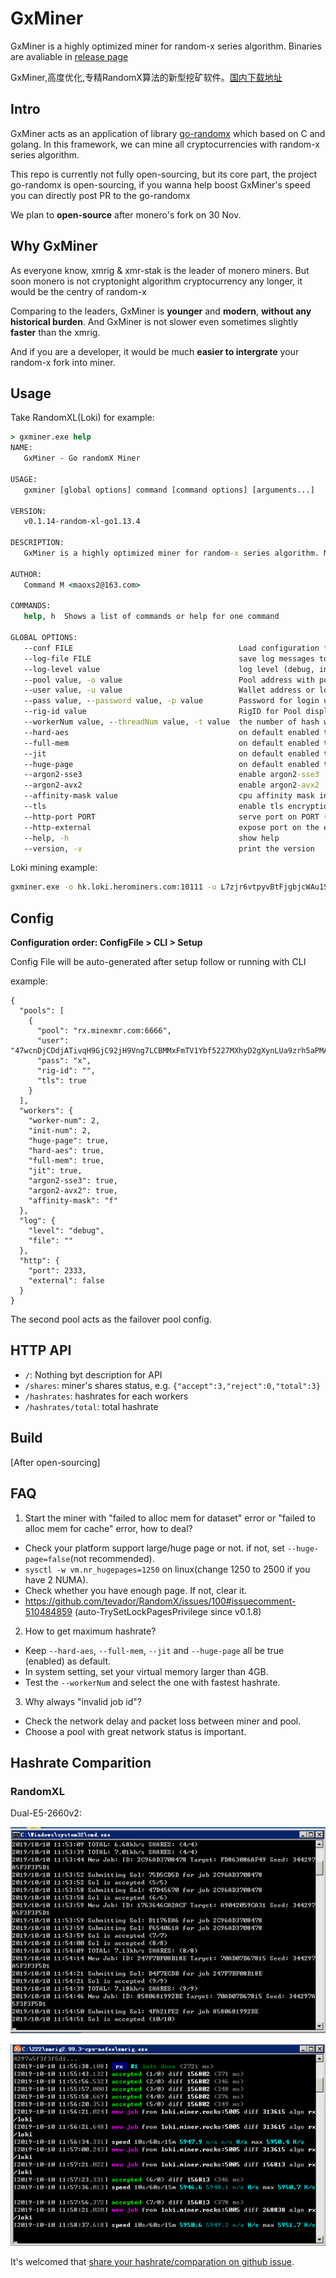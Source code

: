 # GxMiner

GxMiner is a highly optimized miner for random-x series algorithm. Binaries are avaliable in [release page](https://github.com/maoxs2/GxMiner/releases)

GxMiner,高度优化,专精RandomX算法的新型挖矿软件。[国内下载地址](https://gitee.com/Command/GxMiner/releases)

## Intro

GxMiner acts as an application of library [go-randomx](https://github.com/maoxs2/go-randomx) which based on C and golang. In this framework, we can mine all cryptocurrencies with random-x series algorithm.

This repo is currently not fully open-sourcing, but its core part, the project go-randomx is open-sourcing, if you wanna help boost GxMiner's speed you can directly post PR to the go-randomx

We plan to **open-source** after monero's fork on 30 Nov.

## Why GxMiner

As everyone know, xmrig & xmr-stak is the leader of monero miners. But soon monero is not cryptonight algorithm cryptocurrency any longer, it would be the centry of random-x

Comparing to the leaders, GxMiner is **younger** and **modern**, **without any historical burden**. And GxMiner is not slower even sometimes slightly **faster** than the xmrig.

And if you are a developer, it would be much **easier to intergrate** your random-x fork into miner.

## Usage

Take RandomXL(Loki) for example:

```cmd
> gxminer.exe help
NAME:
   GxMiner - Go randomX Miner

USAGE:
   gxminer [global options] command [command options] [arguments...]

VERSION:
   v0.1.14-random-xl-go1.13.4

DESCRIPTION:
   GxMiner is a highly optimized miner for random-x series algorithm. Make sure you have downloaded from the official page[https://github.com/maoxs2/gxminer]. If you have any problem or advice please take the issue here[https://github.com/maoxs2/gxminer/issues/new]

AUTHOR:
   Command M <maoxs2@163.com>

COMMANDS:
   help, h  Shows a list of commands or help for one command

GLOBAL OPTIONS:
   --conf FILE                                     Load configuration from FILE [config.json]
   --log-file FILE                                 save log messages to FILE
   --log-level value                               log level (debug, info, warn, error, panic) (default: "info")
   --pool value, -o value                          Pool address with port, e.g. 192.168.1.100:3333 or mining.pool.com:3333
   --user value, -u value                          Wallet address or login username
   --pass value, --password value, -p value        Password for login username (default: "x")
   --rig-id value                                  RigID for Pool displaying (default: "GxMiner")
   --workerNum value, --threadNum value, -t value  the number of hash worker (default: 0)
   --hard-aes                                      on default enabled the hardware aes, using soft aes set this to false
   --full-mem                                      on default enabled the full mem, set false to disable
   --jit                                           on default enabled the jit boost, set false to disable
   --huge-page                                     on default enabled the huge/large page, set false to disable
   --argon2-sse3                                   enable argon2-sse3
   --argon2-avx2                                   enable argon2-avx2
   --affinity-mask value                           cpu affinity mask in hex (default: "fff")
   --tls                                           enable tls encryption in tcp transfer
   --http-port PORT                                serve port on PORT (default: 2333)
   --http-external                                 expose port on the external env
   --help, -h                                      show help
   --version, -v                                   print the version

```

Loki mining example:

```bash
gxminer.exe -o hk.loki.herominers.com:10111 -u L7zjr6vtpyvBtFjgbjcWAu1SYjLRutW518J9Y8LqP4GgYanhRJJSmF37X83YUTJaTr16y8RUtWynAM6DK6Jkx7qVUTMfFie
```
## Config

**Configuration order: ConfigFile > CLI > Setup** 

Config File will be auto-generated after setup follow or running with CLI

example:

```
{
  "pools": [
    {
      "pool": "rx.minexmr.com:6666",
      "user": "47wcnDjCDdjATivqH9GjC92jH9Vng7LCBMMxFmTV1Ybf5227MXhyD2gXynLUa9zrh5aPMAnu5npeQ2tLy8Z4pH7461vk6uo",
      "pass": "x",
      "rig-id": "",
      "tls": true
    }
  ],
  "workers": {
    "worker-num": 2,
    "init-num": 2,
    "huge-page": true,
    "hard-aes": true,
    "full-mem": true,
    "jit": true,
    "argon2-sse3": true,
    "argon2-avx2": true,
    "affinity-mask": "f"
  },
  "log": {
    "level": "debug",
    "file": ""
  },
  "http": {
    "port": 2333,
    "external": false
  }
}
```

The second pool acts as the failover pool config.

## HTTP API

- `/`: Nothing byt description for API
- `/shares`: miner's shares status, e.g. `{"accept":3,"reject":0,"total":3}`
- `/hashrates`: hashrates for each workers
- `/hashrates/total`: total hashrate

## Build

[After open-sourcing]

## FAQ

1. Start the miner with "failed to alloc mem for dataset" error or "failed to alloc mem for cache" error, how to deal?

- Check your platform support large/huge page or not. if not, set `--huge-page=false`(not recommended). 
- `sysctl -w vm.nr_hugepages=1250` on linux(change 1250 to 2500 if you have 2 NUMA).
- Check whether you have enough page. If not, clear it.
- https://github.com/tevador/RandomX/issues/100#issuecomment-510484859 (auto-TrySetLockPagesPrivilege since v0.1.8)

2. How to get maximum hashrate?

- Keep `--hard-aes`, `--full-mem`, `--jit` and `--huge-page` all be true (enabled) as default. 
- In system setting, set your virtual memory larger than 4GB.
- Test the `--workerNum` and select the one with fastest hashrate.

3. Why always "invalid job id"?

- Check the network delay and packet loss between miner and pool. 
- Choose a pool with great network status is important.

## Hashrate Comparition

### RandomXL

Dual-E5-2660v2:

![GxMiner-v0.1.1-windows](./comparations/RandomXL/Dual-E5-2660v2/GxMiner-v0.1.1-windows.png)

![xmrig-v2.99.3-windows](./comparations/RandomXL/Dual-E5-2660v2/xmrig-v2.99.3-windows.png)

It's welcomed that [share your hashrate/comparation on github issue](https://github.com/maoxs2/open-grin-pool/issues/new).
